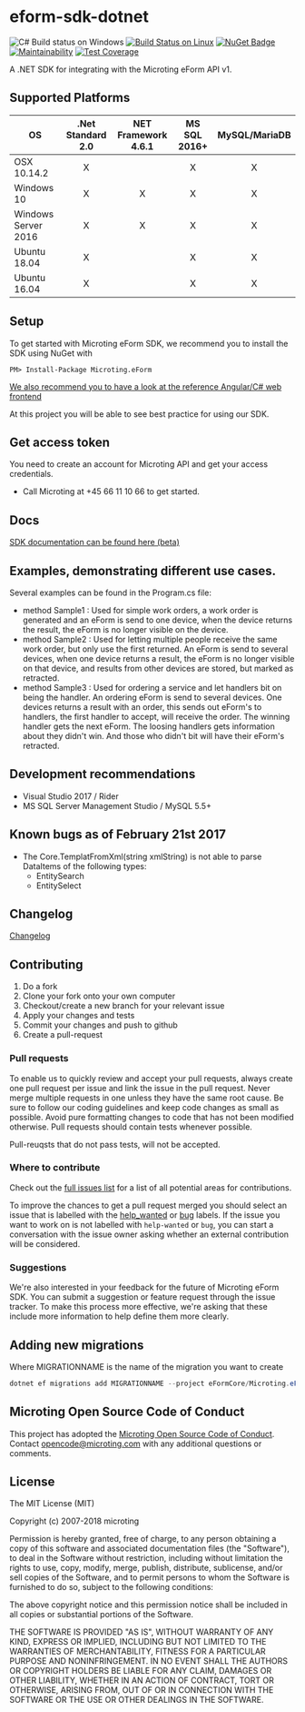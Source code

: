 # eform-sdk-dotnet 

![C# Build status on Windows](https://microtingas2017.visualstudio.com/_apis/public/build/definitions/5f551ab2-01ab-4204-8efa-06be93328bc1/1/badge)
[![Build Status on Linux](https://travis-ci.org/microting/eform-sdk-dotnet.svg?branch=master)](https://travis-ci.org/microting/eform-sdk-dotnet)
[![NuGet Badge](https://buildstats.info/nuget/Microting.eForm)](https://www.nuget.org/packages/Microting.eForm/)
[![Maintainability](https://api.codeclimate.com/v1/badges/72013d4897452b0e305c/maintainability)](https://codeclimate.com/github/microting/eform-sdk-dotnet/maintainability)
[![Test Coverage](https://api.codeclimate.com/v1/badges/72013d4897452b0e305c/test_coverage)](https://codeclimate.com/github/microting/eform-sdk-dotnet/test_coverage)

A .NET SDK for integrating with the Microting eForm API v1.

## Supported Platforms

| OS        | .Net Standard 2.0 | NET Framework 4.6.1 | MS SQL 2016+ | MySQL/MariaDB  |
| ------------- |:-----:|:-----:|:-----:|:-----:|
| OSX 10.14.2     | X |  | X | X |
| Windows 10     | X | X | X | X |
| Windows Server 2016     | X| X | X | X |
| Ubuntu 18.04     | X |  | X | X |
| Ubuntu 16.04     | X |  | X | X |

## Setup

To get started with Microting eForm SDK, we recommend you to install the SDK using NuGet with 

```
PM> Install-Package Microting.eForm
```

[We also recommend you to have a look at the reference Angular/C# web frontend](https://github.com/microting/eform-angular-frontend)

At this project you will be able to see best practice for using our SDK.

## Get access token

You need to create an account for Microting API and get your access credentials.

 - Call Microting at +45 66 11 10 66 to get started.

## Docs

[SDK documentation can be found here (beta)](https://microting.github.io/eform-sdk-documentation/?csharp#)

## Examples, demonstrating different use cases.

Several examples can be found in the Program.cs file:
* method Sample1 : Used for simple work orders, a work order is generated and an eForm is send to one device, when the device returns the result, the eForm is no longer visible on the device.
* method Sample2 : Used for letting multiple people receive the same work order, but only use the first returned. An eForm is send to several devices, when one device returns a result, the eForm is no longer visible on that device, and results from other devices are stored, but marked as retracted.
* method Sample3 : Used for ordering a service and let handlers bit on being the handler. An ordering eForm is send to several devices. One devices returns a result with an order, this sends out eForm's to handlers, the first handler to accept, will receive the order. The winning handler gets the next eForm. The loosing handlers gets information about they didn't win. And those who didn't bit will have their eForm's retracted.

## Development recommendations

  - Visual Studio 2017 / Rider
  - MS SQL Server Management Studio / MySQL 5.5+
  
## Known bugs as of February 21st 2017

  - The Core.TemplatFromXml(string xmlString) is not able to parse DataItems of the following types:
	- EntitySearch
	- EntitySelect

## Changelog

[Changelog](changelog.md)


## Contributing

1. Do a fork
2. Clone your fork onto your own computer
3. Checkout/create a new branch for your relevant issue
4. Apply your changes and tests
5. Commit your changes and push to github
6. Create a pull-request

### Pull requests

To enable us to quickly review and accept your pull requests, always create one pull request per issue and link the issue in the pull request. Never merge multiple requests in one unless they have the same root cause. Be sure to follow our coding guidelines and keep code changes as small as possible. Avoid pure formatting changes to code that has not been modified otherwise. Pull requests should contain tests whenever possible.

Pull-reuqsts that do not pass tests, will not be accepted.

### Where to contribute

Check out the [full issues list](https://github.com/microting/eform-sdk-dotnet/issues) for a list of all potential areas for contributions.

To improve the chances to get a pull request merged you should select an issue that is labelled with the [help_wanted](https://github.com/microting/eform-sdk-dotnet/issues?q=is%3Aissue+is%3Aopen+label%3Ahelp_wanted) or [bug](https://github.com/microting/eform-sdk-dotnet/issues?q=is%3Aissue+is%3Aopen+label%3Abug) labels. If the issue you want to work on is not labelled with `help-wanted` or `bug`, you can start a conversation with the issue owner asking whether an external contribution will be considered.
	
### Suggestions

We're also interested in your feedback for the future of Microting eForm SDK. You can submit a suggestion or feature request through the issue tracker. To make this process more effective, we're asking that these include more information to help define them more clearly.

## Adding new migrations

Where MIGRATIONNAME is the name of the migration you want to create
```powershell
dotnet ef migrations add MIGRATIONNAME --project eFormCore/Microting.eForm.csproj --startup-project SourceCode/SourceCode.csproj --context MicrotingDbAnySQL
```

## Microting Open Source Code of Conduct

This project has adopted the [Microting Open Source Code of Conduct](https://www.microting.com/microting-open-source-code-of-conduct/). Contact opencode@microting.com with any additional questions or comments.
	
## License

The MIT License (MIT)

Copyright (c) 2007-2018 microting

Permission is hereby granted, free of charge, to any person obtaining a copy
of this software and associated documentation files (the "Software"), to deal
in the Software without restriction, including without limitation the rights
to use, copy, modify, merge, publish, distribute, sublicense, and/or sell
copies of the Software, and to permit persons to whom the Software is
furnished to do so, subject to the following conditions:

The above copyright notice and this permission notice shall be included in all
copies or substantial portions of the Software.

THE SOFTWARE IS PROVIDED "AS IS", WITHOUT WARRANTY OF ANY KIND, EXPRESS OR
IMPLIED, INCLUDING BUT NOT LIMITED TO THE WARRANTIES OF MERCHANTABILITY,
FITNESS FOR A PARTICULAR PURPOSE AND NONINFRINGEMENT. IN NO EVENT SHALL THE
AUTHORS OR COPYRIGHT HOLDERS BE LIABLE FOR ANY CLAIM, DAMAGES OR OTHER
LIABILITY, WHETHER IN AN ACTION OF CONTRACT, TORT OR OTHERWISE, ARISING FROM,
OUT OF OR IN CONNECTION WITH THE SOFTWARE OR THE USE OR OTHER DEALINGS IN THE
SOFTWARE.
